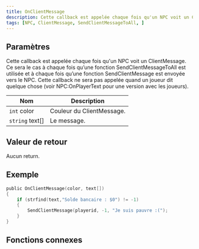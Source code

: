 ```yaml
---
title: OnClientMessage
description: Cette callback est appelée chaque fois qu'un NPC voit un ClientMessage.
tags: [NPC, ClientMessage, SendClientMessageToAll, ]
---
```


<VersionWarn name='NPC callback' version='SA-MP 0.3a' />

## Paramètres

Cette callback est appelée chaque fois qu'un NPC voit un ClientMessage. Ce sera le cas à chaque fois qu’une fonction SendClientMessageToAll est utilisée et à chaque fois qu’une fonction SendClientMessage est envoyée vers le NPC. Cette callback ne sera pas appelée quand un joueur dit quelque chose (voir NPC:OnPlayerText pour une version avec les joueurs).

| Nom             | Description                     |
| ------          | ------------------------------- |
| `int` color     | Couleur du ClientMessage.       |
| `string` text[] | Le message.                     |

## Valeur de retour

Aucun return.

## Exemple

```c
public OnClientMessage(color, text[])
{
    if (strfind(text,"Solde bancaire : $0") != -1)
    {
        SendClientMessage(playerid, -1, "Je suis pauvre :(");
    }
}
```

## Fonctions connexes
